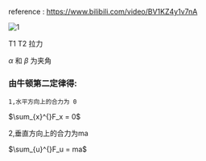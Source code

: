 reference : https://www.bilibili.com/video/BV1KZ4y1v7nA


![1](https://user-images.githubusercontent.com/126434615/227891808-f988718e-bfdf-46e3-b3b3-fb9921d96230.png)

T1 T2 拉力


$\alpha$  和 $\beta$ 为夹角

### 由牛顿第二定律得:

    1,水平方向上的合力为 0
$\sum_{x}^{}F_x = 0$
   
   2,垂直方向上的合力为ma
  
$\sum_{u}^{}F_u = ma$
